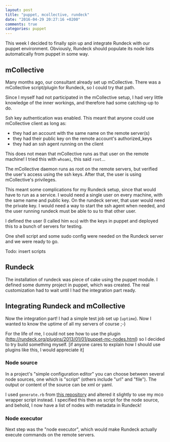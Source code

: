 ```yaml
---
layout: post
title: "puppet, mcollective, rundeck"
date: "2016-04-29 20:27:16 +0200"
comments: true
categories: puppet
---
```


This week I decided to finally spin up and integrate Rundeck with our puppet environment. Obviously, Rundeck should populate its node lists automatically from puppet in some way. 

## mCollective

Many months ago, our consultant already set up mCollective. There was a mCollective script/plugin for Rundeck, so I could try that path. 

Since I myself had not participated in the mCollective setup, I had very little knowledge of the inner workings, and therefore had some catching-up to do.

Ssh key authentication was enabled. This meant that anyone could use mCollective client as long as:

* they had an account with the same name on the remote server(s)
* they had their public key on the remote account's authorized_keys
* they had an ssh agent running on the client

This does not mean that mCollective runs as that user on the remote machine! I tried this with `whoami`, this said `root`...

The mCollective daemon runs as root on the remote servers, but verified the user's access using the ssh keys. After that, the user is using mCollective's privileges. 

This meant some complications for my Rundeck setup, since that would have to run as a service. I would need a single user on every machine, with the same name and public key. On the rundeck server, that user would need the private key. I would need a way to start the ssh agent when needed, and the user running rundeck must be able to su to that other user. 

I defined the user (I called him `mco`) with the keys in puppet and deployed this to a bunch of servers for testing. 

One shell script and some sudo config were needed on the Rundeck server and we were ready to go. 

Todo: insert scripts

## Rundeck

The installation of rundeck was piece of cake using the puppet module. I defined some dummy project in puppet, which was created. The real customization had to wait until I had the integration part ready. 

## Integrating Rundeck and mCollective

Now the integration part! I had a simple test job set up (`uptime`). Now I wanted to know the uptime of all my servers of course ;-)

For the life of me, I could not see how to use the plugin (http://rundeck.org/plugins/2013/01/01/puppet-mc-nodes.html) so I decided to try build something myself. [if anyone cares to explain how I should use plugins like this, I would appreciate it]

### Node source

In a project's "simple configuration editor" you can choose between several node sources, one which is "script" (others include "url" and "file"). The output or content of the source can be xml or yaml.

I used `generate.rb` from [this repository](https://github.com/connaryscott/rundeck-mcollective-nodes) and altered it slightly to use my mco wrapper script instead. I specified this then as script for the node source, and behold, I now have a list of nodes with metadata in Rundeck!

### Node executor

Next step was the "node executor", which would make Rundeck actually execute commands on the remote servers. 